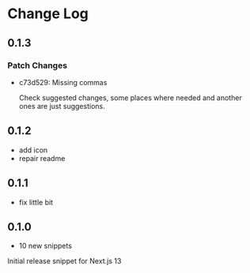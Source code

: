 # Change Log

## 0.1.3

### Patch Changes

- c73d529: Missing commas

  Check suggested changes, some places where needed and another ones are just suggestions.

## 0.1.2

- add icon
- repair readme

## 0.1.1

- fix little bit

## 0.1.0

- 10 new snippets

Initial release snippet for Next.js 13
